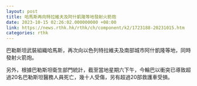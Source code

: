 ```yaml
---
layout: post
title: 哈馬斯再向特拉維夫及阿什凱隆等地發射火箭炮
date: 2023-10-15 02:26:02.000000000 +08:00
link: https://news.rthk.hk/rthk/ch/component/k2/1723188-20231015.htm
categories: rthk
---
```


巴勒斯坦武裝組織哈馬斯，再次向以色列特拉維夫及南部城市阿什凱隆等地，同時發射火箭炮。

另外，根據巴勒斯坦衛生部門統計，截至當地星期六下午，今輪巴以衝突已導致超過20名巴勒斯坦醫務人員死亡，幾十人受傷，另有超過20部救護車受損。
